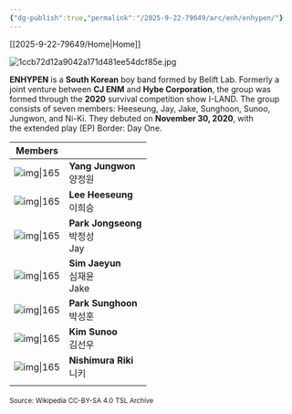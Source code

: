 ```yaml
---
{"dg-publish":true,"permalink":"/2025-9-22-79649/arc/enh/enhypen/"}
---
```


[[2025-9-22-79649/Home\|Home]]

![1ccb72d12a9042a171d481ee54dcf85e.jpg](/img/user/2025-9-22-79649/assets/a%20storage/1ccb72d12a9042a171d481ee54dcf85e.jpg)

**ENHYPEN** is a **South Korean** boy band formed by Belift Lab. Formerly a joint venture between **CJ ENM** and **Hybe Corporation**, the group was formed through the **2020** survival competition show I-LAND. The group consists of seven members: Heeseung, Jay, Jake, Sunghoon, Sunoo, Jungwon, and Ni-Ki. They debuted on **November 30, 2020**, with the extended play (EP) Border: Day One.


| Members               |                                  |
| --------------------- | -------------------------------- |
| ![img\|165](/img/user/2025-9-22-79649/arc/enh/enhyassets/jw.jpg)   | **Yang Jungwon**<br>양정원          |
| ![img\|165](/img/user/2025-9-22-79649/arc/enh/enhyassets/lhs.jpg)  | **Lee Heeseung**<br>이희승          |
| ![img\|165](/img/user/2025-9-22-79649/arc/enh/enhyassets/pjs.jpg)  | **Park Jongseong**<br>박정성<br>Jay |
| ![img\|165](/img/user/2025-9-22-79649/arc/enh/enhyassets/sjy.jpg)  | **Sim Jaeyun**<br>심재윤<br>Jake    |
| ![img\|165](/img/user/2025-9-22-79649/arc/enh/enhyassets/psh.jpg)  | **Park Sunghoon**<br>박성훈         |
| ![img\|165](/img/user/2025-9-22-79649/arc/enh/enhyassets/ksn.jpg)  | **Kim Sunoo**<br>김선우             |
| ![img\|165](/img/user/2025-9-22-79649/arc/enh/enhyassets/niki.jpg) | **Nishimura Riki**<br>니키         |
|                       |                                  |

<small>Source: Wikipedia CC-BY-SA 4.0</small>
<small>TSL Archive</small>